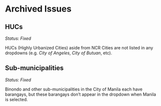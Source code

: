 # Archived Issues

## HUCs

_Status: Fixed_

HUCs (Highly Urbanized Cities) aside from NCR Cities are not listed in any dropdowns (e.g. _City of Angeles_, _City of Butuan_, etc).

## Sub-municipalities

_Status: Fixed_

Binondo and other sub-municipalities in the City of Manila each have barangays, but these barangays don’t appear in the dropdown when Manila is selected.
